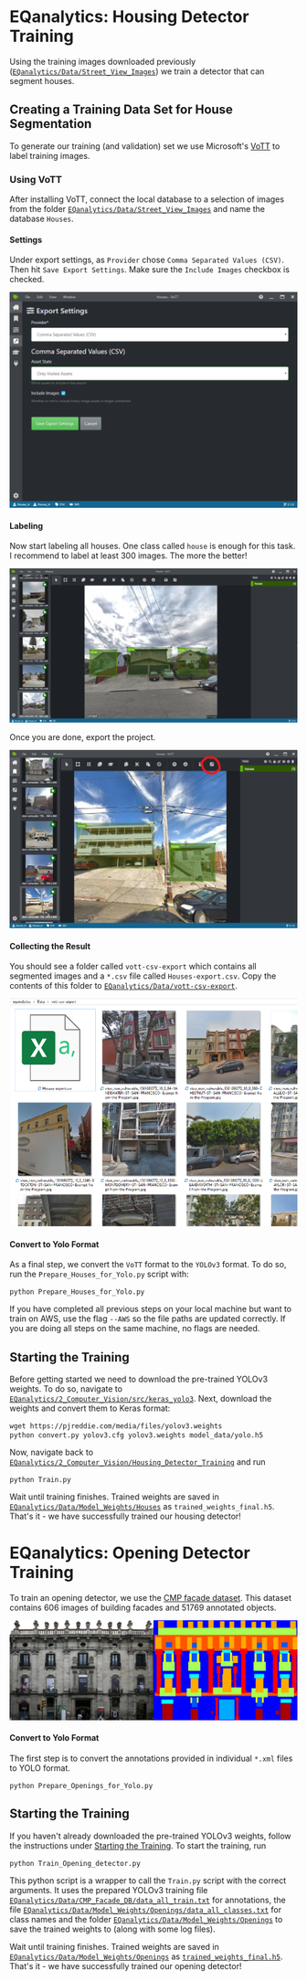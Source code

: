 # EQanalytics: Housing Detector Training
Using the training images downloaded previously ([`EQanalytics/Data/Street_View_Images`](/Data/Street_View_Images)) we train a detector that can segment houses. 

## Creating a Training Data Set for House Segmentation
To generate our training (and validation) set we use Microsoft's [VoTT](https://github.com/Microsoft/VoTT) to label training images. 

### Using VoTT
After installing VoTT, connect the local database to a selection of images from the folder [`EQanalytics/Data/Street_View_Images`](/Data/Street_View_Images) and name the database `Houses`.

#### Settings
Under export settings, as `Provider` chose `Comma Separated Values (CSV)`. Then hit `Save Export Settings`. Make sure the `Include Images` checkbox is checked.

![VoTT Settings](/2_Computer_Vision/Detector_Training/Screenshots/VoTT_Export_Settings.png)

#### Labeling
Now start labeling all houses. One class called `house` is enough for this task. I recommend to label at least 300 images. The more the better!

![VoTT Houses](/2_Computer_Vision/Detector_Training/Screenshots/VoTT_Houses.png)

 Once you are done, export the project. 
 
![VoTT Saving](/2_Computer_Vision/Detector_Training/Screenshots/VoTT_Save.jpg)

#### Collecting the Result
You should see a folder called `vott-csv-export` which contains all segmented images and a `*.csv` file called `Houses-export.csv`. Copy the contents of this folder to [`EQanalytics/Data/vott-csv-export`](/Data/vott-csv-export). 

![VoTT Folder](/2_Computer_Vision/Detector_Training/Screenshots/VoTT_Export.png)

#### Convert to Yolo Format
As a final step, we convert the `VoTT` format to the `YOLOv3` format. To do so, run the `Prepare_Houses_for_Yolo.py` script with:

```
python Prepare_Houses_for_Yolo.py
```

If you have completed all previous steps on your local machine but want to train on AWS, use the flag `--AWS` so the file paths are updated correctly. If you are doing all steps on the same machine, no flags are needed. 

## Starting the Training

Before getting started we need to download the pre-trained YOLOv3 weights. To do so, navigate to [`EQanalytics/2_Computer_Vision/src/keras_yolo3`](/2_Computer_Vision/src/keras_yolo3). Next, download the weights and convert them to Keras format:

```
wget https://pjreddie.com/media/files/yolov3.weights
python convert.py yolov3.cfg yolov3.weights model_data/yolo.h5
```
Now, navigate back to [`EQanalytics/2_Computer_Vision/Housing_Detector_Training`](/2_Computer_Vision/Housing_Detector_Training) and run

```
python Train.py
```
Wait until training finishes. Trained weights are saved in [`EQanalytics/Data/Model_Weights/Houses`](/Data/Model_Weights/Houses) as `trained_weights_final.h5`. That's it - we have successfully trained our housing detector!

# EQanalytics: Opening Detector Training
To train an opening detector, we use the [CMP facade dataset](http://cmp.felk.cvut.cz/~tylecr1/facade/). This dataset contains 606 images of building facades and 51769 annotated objects. 

![Annotated Opening Folder](/2_Computer_Vision/Detector_Training/Screenshots/Opening.jpg)

#### Convert to Yolo Format
The first step is to convert the annotations provided in individual `*.xml` files to YOLO format.

```
python Prepare_Openings_for_Yolo.py
```
## Starting the Training
If you haven't already downloaded the pre-trained YOLOv3 weights, follow the instructions under [Starting the Training](#Starting-the-Training). To start the training, run

```
python Train_Opening_detector.py
```

This python script is a wrapper to call the `Train.py` script with the correct arguments. It uses the prepared YOLOv3 training file [`EQanalytics/Data/CMP_Facade_DB/data_all_train.txt`](/Data/CMP_Facade_DB/data_all_train.txt) for annotations, the file [`EQanalytics/Data/Model_Weights/Openings/data_all_classes.txt`](/Data/Model_Weights/Openings/data_all_classes.txt) for class names and the folder [`EQanalytics/Data/Model_Weights/Openings`](/Data/Model_Weights/Openings) to save the trained weights to (along with some log files). 

Wait until training finishes. Trained weights are saved in [`EQanalytics/Data/Model_Weights/Openings`](/Data/Model_Weights/Openings) as [`trained_weights_final.h5`](/Data/Model_Weights/Openings/trained_weights_final.h5). That's it - we have successfully trained our opening detector!